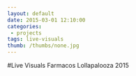 ```yaml
---
layout: default
date: 2015-03-01 12:10:00
categories:
 - projects
tags: live-visuals
thumb: /thumbs/none.jpg
---
```


#Live Visuals Farmacos Lollapalooza 2015